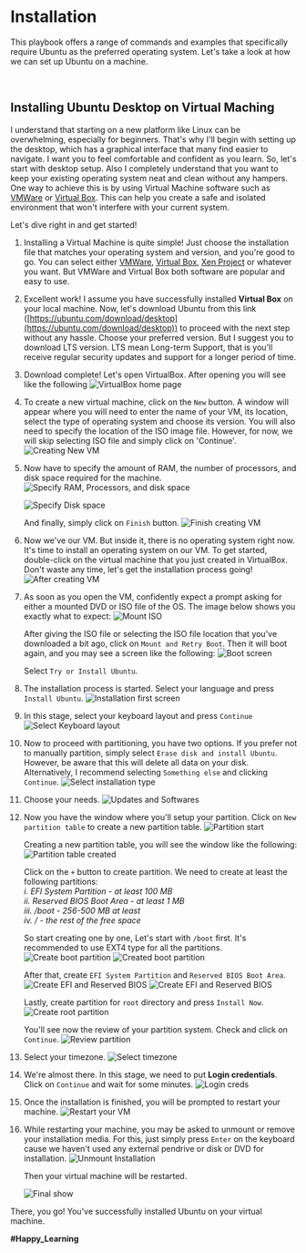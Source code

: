# Installation

This playbook offers a range of commands and examples that specifically require Ubuntu as the preferred operating system. Let's take a look at how we can set up Ubuntu on a machine.

<br >

## Installing Ubuntu Desktop on Virtual Maching

I understand that starting on a new platform like Linux can be overwhelming, especially for beginners. That's why I'll begin with setting up the desktop, which has a graphical interface that many find easier to navigate. I want you to feel comfortable and confident as you learn. So, let's start with desktop setup.
Also I completely understand that you want to keep your existing operating system neat and clean without any hampers. One way to achieve this is by using Virtual Machine software such as [VMWare](https://www.vmware.com/) or [Virtual Box](https://www.virtualbox.org/). This can help you create a safe and isolated environment that won't interfere with your current system.

Let's dive right in and get started!

1. Installing a Virtual Machine is quite simple! Just choose the installation file that matches your operating system and version, and you're good to go. You can select either [VMWare](https://www.vmware.com/), [Virtual Box](https://www.virtualbox.org/), [Xen Project](https://xenproject.org/) or whatever you want. But VMWare and Virtual Box both software are popular and easy to use.

2. Excellent work! I assume you have successfully installed **Virtual Box** on your local machine. Now, let's download Ubuntu from this link ([https://ubuntu.com/download/desktop](https://ubuntu.com/download/desktop)) to proceed with the next step without any hassle. Choose your preferred version. But I suggest you to download LTS version. LTS mean Long-term Support, that is you'll receive regular security updates and support for a longer period of time.

3. Download complete! Let's open VirtualBox. After opening you will see like the following
   ![VirtualBox home page](./../images/installation/1.png "VirtualBox home page")

4. To create a new virtual machine, click on the `New` button. A window will appear where you will need to enter the name of your VM, its location, select the type of operating system and choose its version. You will also need to specify the location of the ISO image file. However, for now, we will skip selecting ISO file and simply click on 'Continue'.
   ![Creating New VM](./../images/installation/2.png "Creating New VM")

5. Now have to specify the amount of RAM, the number of processors, and disk space required for the machine.
   ![Specify RAM, Processors, and disk space](./../images/installation/3.png "Specify RAM, Processors, and disk space")

   ![Specify Disk space](./../images/installation/4.png "Specify Disk space")

   And finally, simply click on `Finish` button.
   ![Finish creating VM](./../images/installation/5.png "Finish creating VM")

6. Now we've our VM. But inside it, there is no operating system right now. It's time to install an operating system on our VM. To get started, double-click on the virtual machine that you just created in VirtualBox. Don't waste any time, let's get the installation process going!
   ![After creating VM](./../images/installation/6.png "After creating VM")

7. As soon as you open the VM, confidently expect a prompt asking for either a mounted DVD or ISO file of the OS. The image below shows you exactly what to expect:
   ![Mount ISO](./../images/installation/7.png "Mount ISO")

   After giving the ISO file or selecting the ISO file location that you've downloaded a bit ago, click on `Mount and Retry Boot`.
   Then it will boot again, and you may see a screen like the following:
   ![Boot screen](./../images/installation/8.png "Boot screen")

   Select `Try or Install Ubuntu`.

8. The installation process is started. Select your language and press `Install Ubuntu`.
   ![Installation first screen](./../images/installation/9.png "First installation screen")

9. In this stage, select your keyboard layout and press `Continue`
   ![Select Keyboard layout](./../images/installation/10.png "Select Keyboard layout")

10. Now to proceed with partitioning, you have two options. If you prefer not to manually partition, simply select `Erase disk and install Ubuntu`. However, be aware that this will delete all data on your disk. Alternatively, I recommend selecting `Something else` and clicking `Continue`.
    ![Select installation type](./../images/installation/11.png "Select installation type")

11. Choose your needs.
    ![Updates and Softwares](./../images/installation/12.png "Updates and Softwares")

12. Now you have the window where you'll setup your partition. Click on `New partition table` to create a new partition table.
    ![Partition start](./../images/installation/13.png "Partition start")

    Creating a new partition table, you will see the window like the following:
    ![Partition table created](./../images/installation/14.png "Partition table created")

    Click on the `+` button to create partition. We need to create at least the following partitions: <br >
    _i. EFI System Partition - at least 100 MB_ <br >
    _ii. Reserved BIOS Boot Area - at least 1 MB_ <br >
    _iii. /boot - 256-500 MB at least_ <br >
    _iv. / - the rest of the free space_ <br >

    So start creating one by one, Let's start with `/boot` first. It's recommended to use EXT4 type for all the partitions.
    ![Create boot partition](./../images/installation/15.png "Create boot partition")
    ![Created boot partition](./../images/installation/16.png "Created boot partition")

    After that, create `EFI System Partition` and `Reserved BIOS Boot Area`.
    ![Create EFI and Reserved BIOS](./../images/installation/17.png "Create EFI and Reserved BIOS")
    ![Create EFI and Reserved BIOS](./../images/installation/18.png "Create EFI and Reserved BIOS")

    Lastly, create partition for `root` directory and press `Install Now`.  
    ![Create root partition](./../images/installation/19.png "Create root partition")

    You'll see now the review of your partition system. Check and click on `Continue`.
    ![Review partition](./../images/installation/20.png "Review Partition")

13. Select your timezone.
    ![Select timezone](./../images/installation/21.png "Select timezone")

14. We're almost there. In this stage, we need to put **Login credentials**. Click on `Continue` and wait for some minutes.
    ![Login creds](./../images/installation/22.png "Login Credentials")

15. Once the installation is finished, you will be prompted to restart your machine.
    ![Restart your VM](./../images/installation/23.png "Restart your VM")

16. While restarting your machine, you may be asked to unmount or remove your installation media. For this, just simply press `Enter` on the keyboard cause we haven't used any external pendrive or disk or DVD for installation.
    ![Unmount Installation](./../images/installation/24.png "Unmount Installation")

    Then your virtual machine will be restarted.

    ![Final show](./../images/installation/25.png "Fresh Ubuntu Desktop")

There, you go! You've successfully installed Ubuntu on your virtual machine.

**#Happy_Learning**
